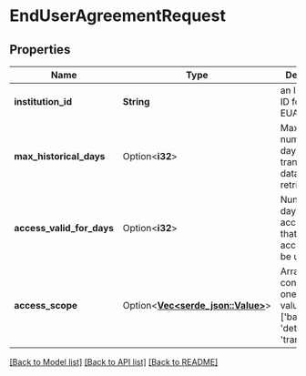 # EndUserAgreementRequest

## Properties

| Name                      | Type                                                       | Description                                                                       | Notes                                                       |
| ------------------------- | ---------------------------------------------------------- | --------------------------------------------------------------------------------- | ----------------------------------------------------------- |
| **institution_id**        | **String**                                                 | an Institution ID for this EUA                                                    |
| **max_historical_days**   | Option<**i32**>                                            | Maximum number of days of transaction data to retrieve.                           | [optional][default to 90]                                   |
| **access_valid_for_days** | Option<**i32**>                                            | Number of days from acceptance that the access can be used.                       | [optional][default to 90]                                   |
| **access_scope**          | Option<[**Vec<serde_json::Value>**](serde_json::Value.md)> | Array containing one or several values of ['balances', 'details', 'transactions'] | [optional]default to ["balances","details","transactions"]] |

[[Back to Model list]](../README.md#documentation-for-models) [[Back to API list]](../README.md#documentation-for-api-endpoints) [[Back to README]](../README.md)
